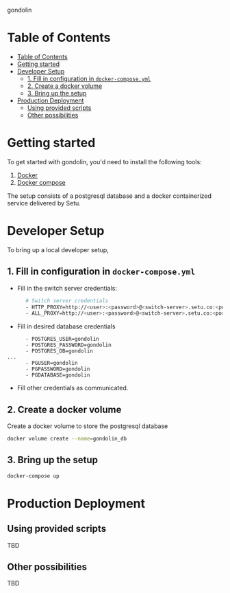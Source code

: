 gondolin

<!-- START doctoc generated TOC please keep comment here to allow auto update -->
<!-- DON'T EDIT THIS SECTION, INSTEAD RE-RUN doctoc TO UPDATE -->
# Table of Contents

- [Table of Contents](#table-of-contents)
- [Getting started](#getting-started)
- [Developer Setup](#developer-setup)
  - [1. Fill in configuration in `docker-compose.yml`](#1-fill-in-configuration-in-docker-composeyml)
  - [2. Create a docker volume](#2-create-a-docker-volume)
  - [3. Bring up the setup](#3-bring-up-the-setup)
- [Production Deployment](#production-deployment)
  - [Using provided scripts](#using-provided-scripts)
  - [Other possibilities](#other-possibilities)

<!-- END doctoc generated TOC please keep comment here to allow auto update -->

# Getting started

To get started with gondolin, you'd need to install the following tools:

1. [Docker](https://docs.docker.com/get-docker/)
2. [Docker compose](https://docs.docker.com/compose/install/)

The setup consists of a postgresql database and a docker containerized service delivered by Setu.

# Developer Setup

To bring up a local developer setup,

## 1. Fill in configuration in `docker-compose.yml`

- Fill in the switch server credentials:

```bash
      # Switch server credentials
      - HTTP_PROXY=http://<user>:<password>@<switch-server>.setu.co:<port>
      - ALL_PROXY=http://<user>:<password>@<switch-server>.setu.co:<port>
```

- Fill in desired database credentials

```
      - POSTGRES_USER=gondolin
      - POSTGRES_PASSWORD=gondolin
      - POSTGRES_DB=gondolin
...
      - PGUSER=gondolin
      - PGPASSWORD=gondolin
      - PGDATABASE=gondolin
```

- Fill other credentials as communicated.

## 2. Create a docker volume

Create a docker volume to store the postgresql database

```bash
docker volume create --name=gondolin_db
```

## 3. Bring up the setup

```bash
docker-compose up
```

# Production Deployment

## Using provided scripts

TBD

## Other possibilities

TBD

